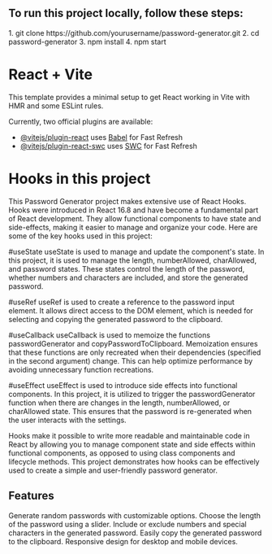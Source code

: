 <h2> To run this project locally, follow these steps:</h2>
1. git clone https://github.com/yourusername/password-generator.git
2. cd password-generator
3. npm install
4. npm start

# React + Vite

This template provides a minimal setup to get React working in Vite with HMR and some ESLint rules.

Currently, two official plugins are available:

- [@vitejs/plugin-react](https://github.com/vitejs/vite-plugin-react/blob/main/packages/plugin-react/README.md) uses [Babel](https://babeljs.io/) for Fast Refresh
- [@vitejs/plugin-react-swc](https://github.com/vitejs/vite-plugin-react-swc) uses [SWC](https://swc.rs/) for Fast Refresh

<h1>Hooks in this project</h1>
This Password Generator project makes extensive use of React Hooks. Hooks were introduced in React 16.8 and have become a fundamental part of React development. They allow functional components to have state and side-effects, making it easier to manage and organize your code. Here are some of the key hooks used in this project:

#useState
useState is used to manage and update the component's state. In this project, it is used to manage the length, numberAllowed, charAllowed, and password states. These states control the length of the password, whether numbers and characters are included, and store the generated password.

#useRef
useRef is used to create a reference to the password input element. It allows direct access to the DOM element, which is needed for selecting and copying the generated password to the clipboard.

#useCallback
useCallback is used to memoize the functions passwordGenerator and copyPasswordToClipboard. Memoization ensures that these functions are only recreated when their dependencies (specified in the second argument) change. This can help optimize performance by avoiding unnecessary function recreations.

#useEffect
useEffect is used to introduce side effects into functional components. In this project, it is utilized to trigger the passwordGenerator function when there are changes in the length, numberAllowed, or charAllowed state. This ensures that the password is re-generated when the user interacts with the settings.

Hooks make it possible to write more readable and maintainable code in React by allowing you to manage component state and side effects within functional components, as opposed to using class components and lifecycle methods. This project demonstrates how hooks can be effectively used to create a simple and user-friendly password generator.

<h2> Features </h2>
Generate random passwords with customizable options.
Choose the length of the password using a slider.
Include or exclude numbers and special characters in the generated password.
Easily copy the generated password to the clipboard.
Responsive design for desktop and mobile devices.
